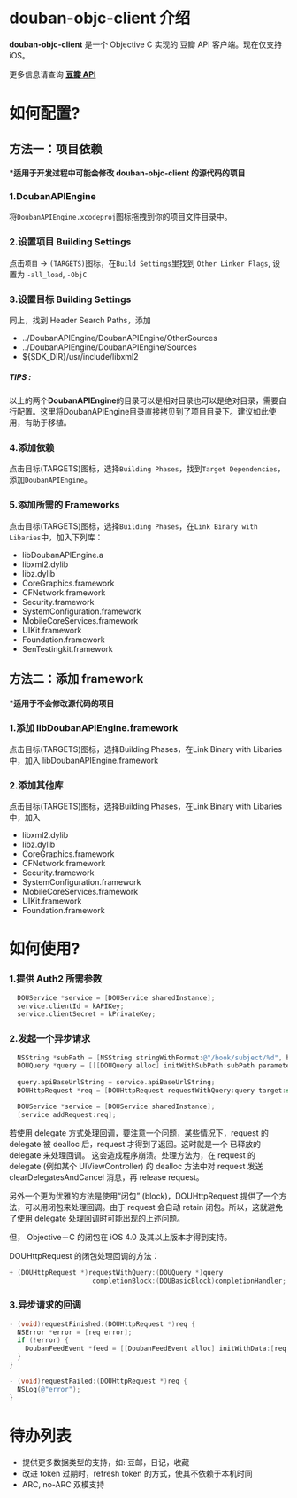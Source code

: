 
[豆瓣 API]: http://developers.douban.com/

# douban-objc-client 介绍

**douban-objc-client** 是一个 Objective C 实现的 豆瓣 API 客户端。现在仅支持 iOS。

更多信息请查询 **[豆瓣 API]**


# 如何配置?

## 方法一：项目依赖
#### *适用于开发过程中可能会修改 douban-objc-client 的源代码的项目

### 1.DoubanAPIEngine

将`DoubanAPIEngine.xcodeproj`图标拖拽到你的项目文件目录中。

### 2.设置项目 Building Settings

点击`项目` -> `(TARGETS)`图标，在`Build Settings`里找到 `Other Linker Flags`, 设置为 `-all_load`, `-ObjC`

### 3.设置目标 Building Settings

同上，找到 Header Search Paths，添加

* ../DoubanAPIEngine/DoubanAPIEngine/OtherSources
* ../DoubanAPIEngine/DoubanAPIEngine/Sources
* ${SDK_DIR}/usr/include/libxml2

##### TIPS :
以上的两个**DoubanAPIEngine**的目录可以是相对目录也可以是绝对目录，需要自行配置。这里将DoubanAPIEngine目录直接拷贝到了项目目录下。建议如此使用，有助于移植。


### 4.添加依赖

点击目标(TARGETS)图标，选择`Building Phases`，找到`Target Dependencies`，添加`DoubanAPIEngine`。


### 5.添加所需的 Frameworks

点击目标(TARGETS)图标，选择`Building Phases`，在`Link Binary with Libaries`中，加入下列库：

  * libDoubanAPIEngine.a
  * libxml2.dylib
  * libz.dylib
  * CoreGraphics.framework
  * CFNetwork.framework
  * Security.framework
  * SystemConfiguration.framework
  * MobileCoreServices.framework
  * UIKit.framework
  * Foundation.framework
  * SenTestingkit.framework


## 方法二：添加 framework
#### *适用于不会修改源代码的项目

### 1.添加 libDoubanAPIEngine.framework
点击目标(TARGETS)图标，选择Building Phases，在Link Binary with Libaries中，加入 libDoubanAPIEngine.framework

### 2.添加其他库
点击目标(TARGETS)图标，选择Building Phases，在Link Binary with Libaries中，加入

  * libxml2.dylib
  * libz.dylib
  * CoreGraphics.framework
  * CFNetwork.framework
  * Security.framework
  * SystemConfiguration.framework
  * MobileCoreServices.framework
  * UIKit.framework
  * Foundation.framework

# 如何使用? #


### 1.提供 Auth2 所需参数

```objective-c
  DOUService *service = [DOUService sharedInstance];
  service.clientId = kAPIKey;
  service.clientSecret = kPrivateKey;
```

### 2.发起一个异步请求

```objective-c
  NSString *subPath = [NSString stringWithFormat:@"/book/subject/%d", bookId];
  DOUQuery *query = [[[DOUQuery alloc] initWithSubPath:subPath parameters:nil] autorelease];
  
  query.apiBaseUrlString = service.apiBaseUrlString;
  DOUHttpRequest *req = [DOUHttpRequest requestWithQuery:query target:self];

  DOUService *service = [DOUService sharedInstance];
  [service addRequest:req];
```

若使用 delegate 方式处理回调，要注意一个问题，某些情况下，request 的 delegate 被 dealloc 后，request 才得到了返回。这时就是一个 已释放的 delegate 来处理回调。
这会造成程序崩溃。处理方法为，在 request 的 delegate (例如某个 UIViewController) 的 dealloc 方法中对 request 发送 clearDelegatesAndCancel 消息，再 release request。

另外一个更为优雅的方法是使用“闭包” (block)，DOUHttpRequest 提供了一个方法，可以用闭包来处理回调。由于 request 会自动 retain 闭包。所以，这就避免了使用 delegate 处理回调时可能出现的上述问题。

但， Objective－C 的闭包在 iOS 4.0 及其以上版本才得到支持。

DOUHttpRequest 的闭包处理回调的方法：

```objective-c
+ (DOUHttpRequest *)requestWithQuery:(DOUQuery *)query 
                     completionBlock:(DOUBasicBlock)completionHandler;
```



### 3.异步请求的回调

```objective-c
- (void)requestFinished:(DOUHttpRequest *)req {
  NSError *error = [req error];
  if (!error) {
    DoubanFeedEvent *feed = [[DoubanFeedEvent alloc] initWithData:[req responseData]];
  }
}

- (void)requestFailed:(DOUHttpRequest *)req {
  NSLog(@"error");
}
```



# 待办列表

  * 提供更多数据类型的支持，如: 豆邮，日记，收藏
  * 改进 token 过期时，refresh token 的方式，使其不依赖于本机时间
  * ARC, no-ARC 双模支持
